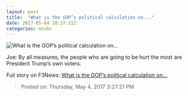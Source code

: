 ```yaml
---
layout: post
title:  "What is the GOP’s political calculation on..."
date: 2017-05-04 10:27:21Z
categories: msnbc
---
```


![What is the GOP’s political calculation on...](http://media1.s-nbcnews.com/j/MSNBC/Components/Video/201705/n_mj_healthcare_170504.video_1067x600.jpg)

Joe: By all measures, the people who are going to be hurt the most are President Trump’s own voters.


Full story on F3News: [What is the GOP’s political calculation on...](http://www.f3nws.com/n/ccKj4G)

> Posted on: Thursday, May 4, 2017 3:27:21 PM
